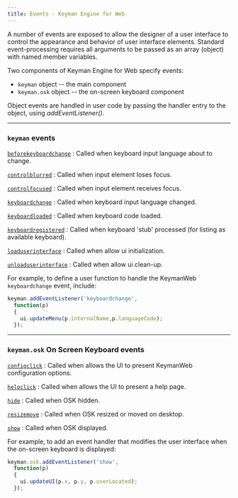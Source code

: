 ```yaml
---
title: Events - Keyman Engine for Web
---
```


A number of events are exposed to allow the designer of a user
interface to control the appearance and behavior of user interface
elements. Standard event-processing requires all arguments to be passed
as an array (object) with named member variables.

Two components of Keyman Engine for Web specify events: 
* `keyman` object -- the main component
* `keyman.osk` object -- the on-screen keyboard component

Object events are handled in user code by passing the handler entry to
the object, using *addEventListener()*.

---

### `keyman` events

[`beforekeyboardchange`](keyman/beforekeyboardchange)
:   Called when keyboard input language about to change.

<!-- -->

[`controlblurred`](keyman/controlblurred)
:   Called when input element loses focus.

<!-- -->

[`controlfocused`](keyman/controlfocused)
:   Called when input element receives focus.

<!-- -->

[`keyboardchange`](keyman/keyboardchange)
:   Called when keyboard input language changed.

<!-- -->

[`keyboardloaded`](keyman/keyboardloaded)
:   Called when keyboard code loaded.
<!-- -->

[`keyboardregistered`](keyman/keyboardregistered)
:   Called when keyboard 'stub' processed (for listing as available
    keyboard).

<!-- -->

[`loaduserinterface`](keyman/loaduserinterface)
:   Called when allow ui initialization.

<!-- -->

[`unloaduserinterface`](keyman/unloaduserinterface)
:   Called when allow ui clean-up.

For example, to define a user function to handle the KeymanWeb
`keyboardchange` event, include:

``` typescript
keyman.addEventListener('keyboardchange',
  function(p)
  {
    ui.updateMenu(p.internalName,p.languageCode);
  });

```

---

### `keyman.osk` On Screen Keyboard events

[`configclick`](osk/configclick)
:   Called when allows the UI to present KeymanWeb configuration
    options.

<!-- -->

[`helpclick`](osk/helpclick)
:   Called when allows the UI to present a help page.

<!-- -->

[`hide`](osk/hide)
:   Called when OSK hidden.

<!-- -->

[`resizemove`](osk/resizemove)
:   Called when OSK resized or moved on desktop.

<!-- -->

[`show`](osk/show)
:   Called when OSK displayed.


For example, to add an event handler that modifies the user interface when the on-screen
keyboard is displayed:

``` typescript
keyman.osk.addEventListener('show',
  function(p)
  {
    ui.updateUI(p.x, p.y, p.userLocated);
  });

```
